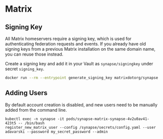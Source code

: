 # Matrix

## Signing Key

All Matrix homeservers require a signing key, which is used for authenticating federation requests and events. If you already have old signing keys from a previous Matrix installation on the same domain name, you can reuse those instead.

Create a signing key and add it in your Vault as `synapse/signingkey` under secret `signing_key`.

```bash
docker run --rm --entrypoint generate_signing_key matrixdotorg/synapse:v1.83.0
```

## Adding Users

By default account creation is disabled, and new users need to be manually added from the command line.

```
kubectl exec -n synapse -it pods/synapse-matrix-synapse-4v2u0av41-423t5 -- /bin/bash
register_new_matrix_user --config /synapse/secrets/config.yaml --user adavarski --password my_secret_password --admin
```
